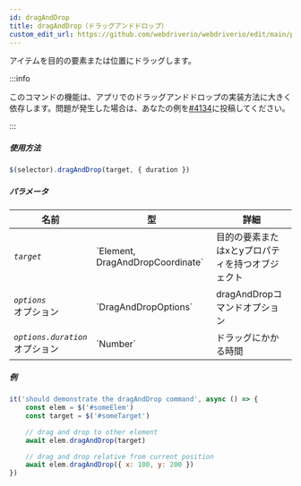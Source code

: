 ```yaml
---
id: dragAndDrop
title: dragAndDrop（ドラッグアンドドロップ）
custom_edit_url: https://github.com/webdriverio/webdriverio/edit/main/packages/webdriverio/src/commands/element/dragAndDrop.ts
---
```


アイテムを目的の要素または位置にドラッグします。

:::info

このコマンドの機能は、アプリでのドラッグアンドドロップの実装方法に大きく依存します。問題が発生した場合は、あなたの例を[#4134](https://github.com/webdriverio/webdriverio/issues/4134)に投稿してください。

:::

##### 使用方法

```js
$(selector).dragAndDrop(target, { duration })
```

##### パラメータ

<table>
  <thead>
    <tr>
      <th>名前</th><th>型</th><th>詳細</th>
    </tr>
  </thead>
  <tbody>
    <tr>
      <td><code><var>target</var></code></td>
      <td>`Element, DragAndDropCoordinate`</td>
      <td>目的の要素またはxとyプロパティを持つオブジェクト</td>
    </tr>
    <tr>
      <td><code><var>options</var></code><br /><span className="label labelWarning">オプション</span></td>
      <td>`DragAndDropOptions`</td>
      <td>dragAndDropコマンドオプション</td>
    </tr>
    <tr>
      <td><code><var>options.duration</var></code><br /><span className="label labelWarning">オプション</span></td>
      <td>`Number`</td>
      <td>ドラッグにかかる時間</td>
    </tr>
  </tbody>
</table>

##### 例

```js title="example.test.js"
it('should demonstrate the dragAndDrop command', async () => {
    const elem = $('#someElem')
    const target = $('#someTarget')

    // drag and drop to other element
    await elem.dragAndDrop(target)

    // drag and drop relative from current position
    await elem.dragAndDrop({ x: 100, y: 200 })
})
```